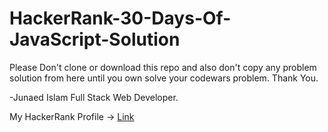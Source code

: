 # HackerRank-30-Days-Of-JavaScript-Solution

Please Don't clone or download this repo and also don't copy any problem solution from here until you own solve your codewars problem. Thank You.

-Junaed Islam Full Stack Web Developer.

My HackerRank Profile -> <a href="https://www.hackerrank.com/itzJunaedRayhan">Link</a>